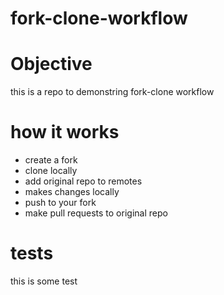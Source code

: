 # fork-clone-workflow

# Objective

this is a repo to demonstring fork-clone workflow

# how it works

- create a fork
- clone locally
- add original repo to remotes
- makes changes locally
- push to your fork
- make pull requests to original repo

# tests

this is some test

